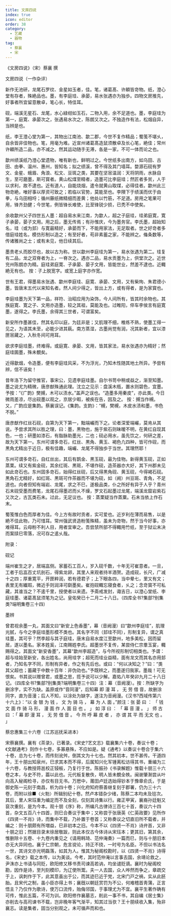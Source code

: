 ```yaml
---
title: 文房四说
index: true
icon: editor
order: 38
category:
  - 艺藏
  - 器物
tag:
  - 蔡襄
  - 宋
---
```


《文房四说》（宋）蔡襄 撰  

文房四说（一作杂评）  

新作无池研，龙尾石罗纹、金星如玉者，佳。笔，诸葛髙、许頔皆竒物。纸，澄心堂有存者，殊絶品也。墨，有李庭珪、承晏，易水张遇亦为独歩。四物文房推先，好事者所宜留意散卓，笔心长，特佳耳。  

砚，端溪无星石、龙尾，水心緑绀如玉石，二物入用，余不足道也。墨，李庭珪为第一，庭寛、承晏次之，张遇易水次之，陈朗又次之。不独造作有法，松烟自异，当辨是也。  

纸，李王澄心堂为第一，其物出江南池、歙二郡，今世不复作精品；蜀笺不堪乆，自余皆非佳物也。笔，用毫为难。近宣州诸葛髙造鼠须散卓及长心笔，絶佳；常州许頔所造二品，亦不减之。然其运动随手无滞，各是一家，不可一体而论之也。  

歙州绩溪纸乃澄心堂遗物，唯有新也，鲜明过之。今世纸多出南方，如乌田、古田、由拳、温州、惠州，皆知名；拟之绩溪，曾不得及其门墙耳。婺源石砚有罗文、金星、蛾眉、角浪、松文、豆斑之类，其要在坚宻温润：天将阴雨，水脉自生，至可磨墨，斯可寳者。黄山松煤至精者，造墨可比李庭珪；然匠者多贫，人于以求利，故不逮也。近有道人，自能烧烟，遣令就黄山取煤，必得佳者。歙州此三物竒絶，唯好事以厚资可致之；若临以官势，莫能至也。李隩下于绩溪而优于由拳，与乌田相埒；循州藤纸微精细而差黄；他处以竹筋，不足道。房用之笔果可用，锋齐劲健；今世笔，例皆锋长难使，比至锋锐少损，已秃不中使矣。  

余收歙州父子四世五人墨：超自易水来江南，为歙人，超之子庭珪，珪弟庭寛，寛子承晏，晏子文用。用之后，墨无传焉；有孙惟庆，今为墨务官。李氏墨，超始知名，珪（或为邽）与寛最精好，承晏而下，不能用家法，无足取者。世之好竒者多借庭珪姓名，模仿形制以造之；有至好者，苟非素蓄之家，不能辨之。偹条数等，传诸雅尚之士；或有未见，他日续其后。  

墨贵老乆而胶尽也，故以古为称。世以歙州李庭珪为第一，易水张遇为第二。珪复有二品，龙之双脊者为上，一脊次之。遇亦二品，易水贡墨为上，供堂次之。近世兖州陈朗亦为精。庭珪弟庭寛、子承晏、晏子文用，皆能世业，然差不逮也。近輙絶无有也。   按：子上脱宽字。或宽上庭字亦作宽。  

世有王君，得墨易水张遇、歙州李庭珪、庭寛、承晏、文用，又有柴珣、朱君德小墨，皆唐末五代以来知名者。然人间少得之，皆出上方，或有得者，是为家寳也。  

李庭珪墨为天下第一品，祥符、治昭应用为染饰，今人间所有，皆其时余物也。其族庭寛、寛之子、文用亦造墨，较之其祖，莫能及也。过睢阳，倅车李侯言有庭寛墨，遂得之。李氏墨，余得其三世者，可谓富矣。  

新安所作墨甚佳，然其名印以庭，为廷非是；又肌理不细，椎练不熟，使墨工得一见之，为语其未至，必能少进其蓻。南方蒸湿，古墨尚觉有润，况其新者，宜以漆匣宻藏之，入秋冬间可用耳。  

欲求李庭珪墨，终难得。或庭寛、承晏、文用，皆其家法，易水张遇亦为精好；然庭珪圎墨，殊未覩矣。  

近得歙烟，令造墨，便有李庭珪风采，不为浮光，乃知木性随其地土所异。予尝有辨，信不诬矣！  

昔年洛下为留守推官，事宋公，见遗李庭珪墨。自尔书笥中稍或益之，渐至知墨。墨之说尤为精微，唐彦猷殊通此理。沈立之见示：盘溪木瓶，置水则碧色，宜墨。予按：“《广韵》樊摫，木可以渍水。”盖声之误也。“造墨多用秦皮”，亦此类。今日微雨差凉，尽出砚墨以观之，京居少暇，被疾在告，因及之。  按：摫当作槻。又，广韵应是集韵。蔡襄误记。《集韵。支韵》：“槻，樊槻，木皮水渍和墨，书色不脱。”  

唐彦猷作红丝石砚，自第为天下第一，黜端巗而下之。论者深爱端巗，莫肯从其说。予尝求其所以胜之理，曰：墨，黒物也，施于紫石则昧暧不明，在黄红自现其色，一也；研墨如漆石，有脂脉助墨光，二也；砚必用水，虽先饮之，何研之差，故为天下第一。东州可谓多竒石，红丝、黒角、黄玉、褐色凢四种，皆可作砚，而黒角尤精出于近日，极有佳趣，端巗、龙尾不得独歩于当世。其理然耶！  

东州可谓多竒石，自红丝出，其后有鹊金、黒玉砚，最为佳物。新得黄玉砚，正如蒸栗。续又有紫金砚，其余红斑、黒斑，不堪作砚，造茶器亦大好，其下州郡未见如此竒石也。东州固多竒石，始得红丝砚，后又得黒角砚、黄玉砚，今得褐石砚。黒角石尤精好，如红斑、黒斑可作茶器而不堪为砚，如（阙）州豆斑、青角，不足道也。向者但知有端岩、龙尾，求之不巳，遂极品类，仆之所好有异于人乎？青州石末砚受墨而费笔，龙尾石得墨迟而乆不燥，罗文石起墨过龙尾，端溪龙窟岩紫石又次之，古瓦类石未。过此，无足议也。  按：蒸栗疑当作蒸粟。石未当依上作石末。  

蜀笺惟白色而厚者为佳。今上方有故时贡者，实可爱也。近岁利在薄而易售，以是絶不佳此物，乃可惜耳。常州强武贤造粉笺殊精，虽未为竒物，然于当今好事，亦难得耳。云母粉不利人目，用者宜审之。吾尝禁所部不得輙用竹纸，至于狱讼未决而案牍巳零落，况可存之逺乆哉。  

附录：  

砚记  

端州崔生之才，居端嵓侧。家蓄石工百人，岁入砚千数，十年无可崔意者。一旦，工者于后嵓百丈坑剖石，得紫龙卵，其里人来观者持羊酒贺。造成砚，长尺，广减十之四；厚重寛平，开匣粹润，若有德君子；上下眼各四，当中晕七，里又有文；表里无有纎瑕，微近手则润泽可劘墨矣。崔抱砚輙忘寝食者，乆之；念竒寳不可私藏，其谁当之？不逺千里，授使者以来遗。予斋戒发封，诹吉日，以澄心堂纸、李庭珪墨、诸葛髙鼠须笔为之记。皇佑癸已十二月二十八日。（四库全书?集部?别集类?端明集卷三十四）  

墨辨  

曾君视余墨一丸，其面文曰“新安上色香墨”，幕（音阙漫）曰“歙州李庭珪”，肌理光腻，与今之李庭珪墨形模不类也。其名字不同（邽珪不同），形制复异，谓之真珪墨，其可乎？然李超与其子庭珪，唐末自易水度江至歙州，地多美松，因而留居，遂以墨名。家本姓奚，江南赐姓李氏。超墨世不复传，某尝侍仁宗羣玉宴，輙赐得之。其面文“新安香墨”，其幕“歙州李超造”，与今所视形制切相类也。予谓：超与珪始至新安，各出姓名，尚用珪字；超死而珪业益精，面有龙文而其名亦用邽者，乃知名字不同，形制有异者，作之有先后也。或曰：“何以决知之？”曰：“类其父超也；蓄藏于中数十百年：非伪効也。”予既辨之，而墨遂归我家。墨哉！可无恨矣。书其说以赠曾君，或墨之思，揽予说可以少解。嘉佑八年癸卯九月二十八日记。（四库全书?集部?别集类?端明集卷三十四）注：幕（音阙漫）。按：所缺字为删涂字，实不为缺。盖原或作“音同漫”，后知幕 即 漫 耳 ， 无 劳 借 音，故删涂同字，直为音漫；后人不知，以涂处为缺字，遂注为音阙漫。《汉书?西域传第六十六上》：“以 金 银 为 钱 ， 文 为 骑 马 ， 幕 为 人 面 。”颜注：张 晏 曰 ： 「 钱 文 面 作 骑 马 形， 漫 面 作 人 面 目 也 。 」 如 淳 曰 ： 「 幕 音 漫 。 」 师 古 曰 ：「 幕 即 漫 耳 ， 无 劳 借 音 。 今 所 呼 幕 皮 者 ， 亦 谓 其 平 而 无文 也 。 」  

蔡忠惠集三十六卷（江苏巡抚采进本）  

宋蔡襄撰。襄有《茶录》，已著录。《宋史?艺文志》载襄集六十卷，奏议十卷；《文献通考》则作十七卷，多寡悬殊，不应如是。疑《通考》以奏议十卷合于集六十卷，总为七十卷，而传刻讹舛，倒其文为十七也。然其初本，世不甚传。干道四年，王十朋出知泉州，巳求其本而不得，后属知兴化军锺离松访得其书，重编为三十六卷，与教授蒋邕校正锓板，乃复行于世。陈振孙《书录解题》惟载十朋三十六卷之本，与史不符，葢以此也。元代板复散佚，明人皆未覩全帙。闽谢肇淛尝从叶向高入秘阁检寻，亦仅有目无书。万厯中，莆田卢廷选始得钞本于豫章俞氏，于是御史陈一元刻于南昌，析为四十卷；兴化府知府蔡善继复刻于郡署，仍为三十六卷，而附以徐■〈火勃〉所辑别纪十卷。然卢本错杂少绪，陈蔡二本均未及铨次。其后，里人宋珏重为编定而不及全刻，仅刻其诗集以行。雍正甲寅，襄裔孙廷魁又裒次重刻，是为今本。观十朋《序》称，所编凡古律诗三百七十首，奏议六十四首，杂文五百八十四首，则巳合奏议于集中；又称尝于张唐英《仁英政要》见所作《四贤一不肖》诗，而集中不载，乃补置于卷首；又称奏议之切直旧所不载者，并编之：则十朋颇有所増益，巳非初本之旧。今本不以《四贤一不肖》诗弁首，又非十朋之旧；然据目录末徐居敬跋，则此本仅古今体诗从宋珏本；更其旧，第其余，惟删除十五卷、十九卷内重见之《请用韩琦、范仲淹奏》一篇而巳，则与十朋旧本亦无大异同也。襄于仁宗朝，危言谠论，持正不挠，一时号为名臣。不但以书法名一世，其诗文亦光明磊落，如其为人。惟其为秘阁校勘时，以《四贤一不肖》诗得名，《宋史》载之本传，以为美谈。今考，其时范仲淹以言事去国，余靖论救之，尹洙亦上书请与同贬，欧阳修又移书责司谏高若讷，均坐谴贬谪。襄时为秘阁校勘，因作是诗，至刋刻模印，为辽使所鬻。夫一人去国，众人哗然而争之，章疏交于上，讽刺作于下，此其意虽出于公，而其迹巳近于党，北宋门戸之祸，实从此胚胎。且宋代之制，虽小臣亦得上书；襄旣以朝廷赏罚为不公，何难稽首靑蒲，正言悟主？乃仅作为歌诗，使万口流传，贻侮邻国，于事理尤为不宜。襄平生著作确有可传，惟此五篇，不可为训。欧阳修作襄墓志，削此一事不书，其自编《居士集》亦削去与高司谏书不载，岂非晚年客气渐平，知其过当欤？王十朋续收入集，殆非襄志。读是集者，固当分别观之，未可循声而和也。  
